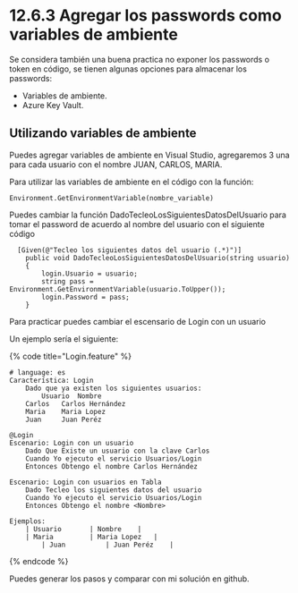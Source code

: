 # 12.6.3 Agregar los passwords como variables de ambiente

Se considera también una buena practica no exponer los passwords o token en código, se tienen algunas opciones para almacenar los passwords:

* Variables de ambiente.
* Azure Key Vault.

## Utilizando variables de ambiente

Puedes agregar variables de ambiente en Visual Studio, agregaremos 3 una para cada usuario con el nombre JUAN, CARLOS, MARIA.

Para utilizar las variables de ambiente en el código con la función:

```
Environment.GetEnvironmentVariable(nombre_variable) 
```

Puedes cambiar la función DadoTecleoLosSiguientesDatosDelUsuario para tomar el password de acuerdo al nombre del usuario con el siguiente código

```
  [Given(@"Tecleo los siguientes datos del usuario (.*)")]
    public void DadoTecleoLosSiguientesDatosDelUsuario(string usuario)
    {
        login.Usuario = usuario;
        string pass = Environment.GetEnvironmentVariable(usuario.ToUpper());
        login.Password = pass;
    }
```

Para practicar puedes cambiar el escensario de Login con un usuario

Un ejemplo sería el siguiente:

{% code title="Login.feature" %}
```gherkin
# language: es
Característica: Login
	Dado que ya existen los siguientes usuarios:
        Usuario  Nombre
	Carlos   Carlos Hernández 
	Maria    Maria Lopez
	Juan     Juan Peréz

@Login
Escenario: Login con un usuario
	Dado Que Existe un usuario con la clave Carlos
	Cuando Yo ejecuto el servicio Usuarios/Login 
	Entonces Obtengo el nombre Carlos Hernández

Escenario: Login con usuarios en Tabla
	Dado Tecleo los siguientes datos del usuario
	Cuando Yo ejecuto el servicio Usuarios/Login
	Entonces Obtengo el nombre <Nombre>

Ejemplos: 
	| Usuario		| Nombre	|
	| Maria			| Maria Lopez	|
        | Juan			| Juan Peréz	|
```
{% endcode %}

Puedes generar los pasos y comparar con mi solución en github.
